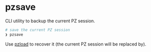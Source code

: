 # pzsave

CLI utility to backup the current PZ session.

```bash
# save the current PZ session
❯ pzsave
```

Use [pzload](../pzload/) to recover it (the current PZ session will be replaced by).
